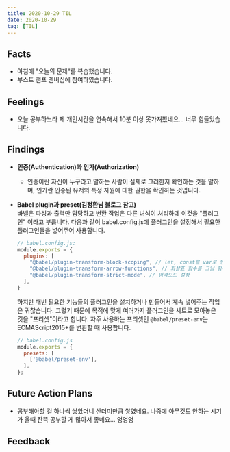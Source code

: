 ```yaml
---
title: 2020-10-29 TIL
date: 2020-10-29
tag: [TIL]
---
```


## Facts

- 아침에 "오늘의 문제"를 복습했습니다.
- 부스트 캠프 멤버십에 참여하였습니다.

## Feelings

- 오늘 공부하느라 제 개인시간을 연속해서 10분 이상 못가져봤네요... 너무 힘들었습니다.

## Findings

- **인증(Authentication)과 인가(Authorization)**
  - 인증이란 자신이 누구라고 말하는 사람이 실제로 그러한지 확인하는 것을 말하며, 인가란 인증된 유저의 특정 자원에 대한 권한을 확인하는 것입니다.

- **Babel plugin과 preset(김정환님 블로그 참고)**  
  바벨은 파싱과 출력만 담당하고 변환 작업은 다른 녀석이 처리하데 이것을 "플러그인" 이라고 부릅니다. 다음과 같이 babel.config.js에 플러그인을 설정해서 필요한 플러그인들을 넣어주어 사용합니다.

    ```js
    // babel.config.js:
    module.exports = {
      plugins: [
        "@babel/plugin-transform-block-scoping", // let, const를 var로 변환
        "@babel/plugin-transform-arrow-functions", // 화살표 함수를 그냥 함수로 변환
        "@babel/plugin-transform-strict-mode", // 엄격모드 설정
      ],
    }
    ```

    하지만 매번 필요한 기능들의 플러그인을 설치하거나 만들어서 계속 넣어주는 작업은 귀찮습니다. 그렇기 때문에 목적에 맞게 여러가지 플러그인을 세트로 모아놓은 것을 "프리셋"이라고 합니다. 자주 사용하는 프리셋인 `@babel/preset-env`는 ECMAScript2015+를 변환할 때 사용합니다.

    ```js
    // babel.config.js
    module.exports = {
      presets: [
        ['@babel/preset-env'],
      ],
    };
    ```

## Future Action Plans

- 공부해야할 걸 하나씩 쌓았더니 산더미만큼 쌓였네요. 나중에 아무것도 안하는 시기가 올때 잔뜩 공부할 게 많아서 좋네요... 엉엉엉

## Feedback
